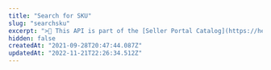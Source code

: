```yaml
---
title: "Search for SKU"
slug: "searchsku"
excerpt: ">📘 This API is part of the [Seller Portal Catalog](https://help.vtex.com/en/tutorial/how-the-seller-portal-catalog-works--7pMB6YOt6YQDQQbzFB4Pxp). This functionality is in the Beta stage and can be discontinued at any moment at VTEX's discretion. VTEX will not be responsible for any instabilities caused by its use or discontinuity. If you have any questions, please contact [our Support Center](https://help.vtex.com/support). \r\n\r\n Retrieves general information about an SKU taking into consideration the defined search criteria. It is mandatory to use at least one query parameter. \r\n\r\n## Response body example\r\n\r\n```json\r\n{\r\n  \"data\": [\r\n    {\r\n      \"id\": \"2\",\r\n      \"productId\": \"2\",\r\n      \"externalId\": \"1909621862\"\r\n    }\r\n  ],\r\n  \"_metadata\": {\r\n    \"total\": 1,\r\n    \"from\": 1,\r\n    \"to\": 15\r\n  }\r\n}\r\n```"
hidden: false
createdAt: "2021-09-28T20:47:44.087Z"
updatedAt: "2022-11-21T22:26:34.512Z"
---
```

